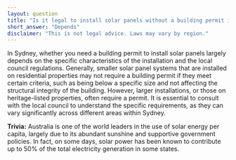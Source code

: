```yaml
---
layout: question
title: "Is it legal to install solar panels without a building permit in Sydney?"
short_answer: "Depends"
disclaimer: "This is not legal advice. Laws may vary by region."
---
```


In Sydney, whether you need a building permit to install solar panels largely depends on the specific characteristics of the installation and the local council regulations. Generally, smaller solar panel systems that are installed on residential properties may not require a building permit if they meet certain criteria, such as being below a specific size and not affecting the structural integrity of the building. However, larger installations, or those on heritage-listed properties, often require a permit. It is essential to consult with the local council to understand the specific requirements, as they can vary significantly across different areas within Sydney.

**Trivia:** Australia is one of the world leaders in the use of solar energy per capita, largely due to its abundant sunshine and supportive government policies. In fact, on some days, solar power has been known to contribute up to 50% of the total electricity generation in some states.
